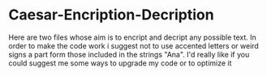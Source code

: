 # Caesar-Encription-Decription
Here are two files whose aim is to encript and decript any possible text.
In order to make the code work i suggest not to use accented letters or weird signs a part form those included in the strings "Ana".
I'd really like if you could suggest me some ways to upgrade my code or to optimize it
